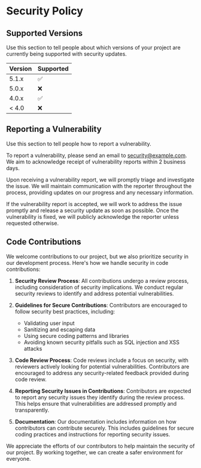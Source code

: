 # Security Policy

## Supported Versions

Use this section to tell people about which versions of your project are currently being supported with security updates.

| Version | Supported          |
| ------- | ------------------ |
| 5.1.x   | :white_check_mark: |
| 5.0.x   | :x:                |
| 4.0.x   | :white_check_mark: |
| < 4.0   | :x:                |

## Reporting a Vulnerability

Use this section to tell people how to report a vulnerability.

To report a vulnerability, please send an email to [security@example.com](mailto:security@example.com). We aim to acknowledge receipt of vulnerability reports within 2 business days.

Upon receiving a vulnerability report, we will promptly triage and investigate the issue. We will maintain communication with the reporter throughout the process, providing updates on our progress and any necessary information.

If the vulnerability report is accepted, we will work to address the issue promptly and release a security update as soon as possible. Once the vulnerability is fixed, we will publicly acknowledge the reporter unless requested otherwise.

## Code Contributions

We welcome contributions to our project, but we also prioritize security in our development process. Here's how we handle security in code contributions:

1. **Security Review Process**: All contributions undergo a review process, including consideration of security implications. We conduct regular security reviews to identify and address potential vulnerabilities.

2. **Guidelines for Secure Contributions**: Contributors are encouraged to follow security best practices, including:
   - Validating user input
   - Sanitizing and escaping data
   - Using secure coding patterns and libraries
   - Avoiding known security pitfalls such as SQL injection and XSS attacks

3. **Code Review Process**: Code reviews include a focus on security, with reviewers actively looking for potential vulnerabilities. Contributors are encouraged to address any security-related feedback provided during code review.

4. **Reporting Security Issues in Contributions**: Contributors are expected to report any security issues they identify during the review process. This helps ensure that vulnerabilities are addressed promptly and transparently.

5. **Documentation**: Our documentation includes information on how contributors can contribute securely. This includes guidelines for secure coding practices and instructions for reporting security issues.

We appreciate the efforts of our contributors to help maintain the security of our project. By working together, we can create a safer environment for everyone.


